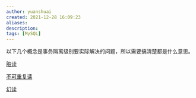 ```yaml
---
author: yuanshuai
created: 2021-12-28 16:09:23
aliases: 
description:
tags: [MySQL]
---
```





以下几个概念是事务隔离级别要实际解决的问题，所以需要搞清楚都是什么意思。

[脏读](脏读.md)

[不可重复读](不可重复读.md)

[幻读](幻读.md)